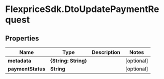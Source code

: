 # FlexpriceSdk.DtoUpdatePaymentRequest

## Properties

Name | Type | Description | Notes
------------ | ------------- | ------------- | -------------
**metadata** | **{String: String}** |  | [optional] 
**paymentStatus** | **String** |  | [optional] 


